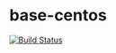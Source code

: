 # base-centos
[![Build Status](https://travis-ci.org/pdaugavietis/base-centos.svg?branch=master)](https://travis-ci.org/pdaugavietis/base-centos)

